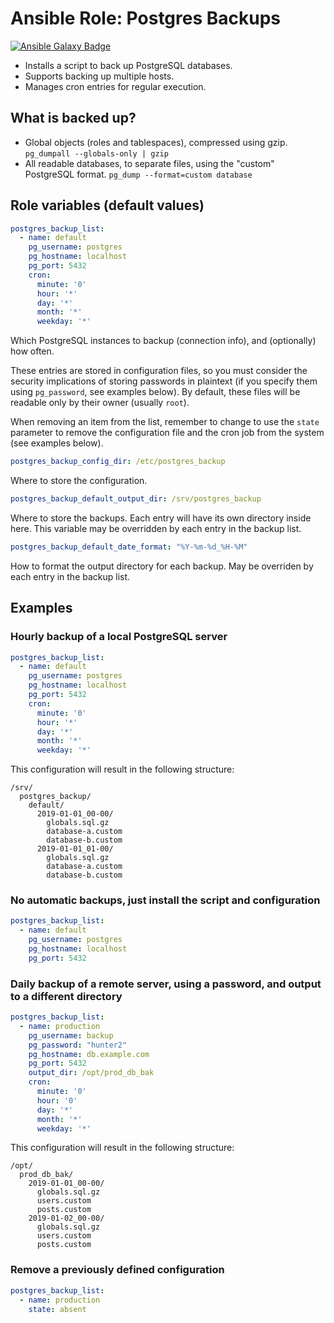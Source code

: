# Ansible Role: Postgres Backups

[![Ansible Galaxy Badge](https://img.shields.io/ansible/role/41600.svg)](https://galaxy.ansible.com/yurihs/postgres_backup)

- Installs a script to back up PostgreSQL databases.
- Supports backing up multiple hosts.
- Manages cron entries for regular execution.


## What is backed up?

- Global objects (roles and tablespaces), compressed using gzip. `pg_dumpall --globals-only | gzip`
- All readable databases, to separate files, using the "custom" PostgreSQL format. `pg_dump --format=custom database`


## Role variables (default values)

~~~yaml
postgres_backup_list:
  - name: default
    pg_username: postgres
    pg_hostname: localhost
    pg_port: 5432
    cron:
      minute: '0'
      hour: '*'
      day: '*'
      month: '*'
      weekday: '*'
~~~

Which PostgreSQL instances to backup (connection info), and (optionally) how
often.

These entries are stored in configuration files, so you must consider the
security implications of storing passwords in plaintext (if you specify them
using `pg_password`, see examples below). By default, these files will be
readable only by their owner (usually `root`).

When removing an item from the list, remember to change to use the `state`
parameter to remove the configuration file and the cron job from the system
(see examples below).

~~~yaml
postgres_backup_config_dir: /etc/postgres_backup
~~~

Where to store the configuration.

~~~yaml
postgres_backup_default_output_dir: /srv/postgres_backup
~~~

Where to store the backups. Each entry will have its own directory inside
here. This variable may be overridden by each entry in the backup list.

~~~yaml
postgres_backup_default_date_format: "%Y-%m-%d_%H-%M"
~~~

How to format the output directory for each backup. May be overriden by each
entry in the backup list.

## Examples

### Hourly backup of a local PostgreSQL server

~~~yaml
postgres_backup_list:
  - name: default
    pg_username: postgres
    pg_hostname: localhost
    pg_port: 5432
    cron:
      minute: '0'
      hour: '*'
      day: '*'
      month: '*'
      weekday: '*'
~~~

This configuration will result in the following structure:

~~~
/srv/
  postgres_backup/
    default/
      2019-01-01_00-00/
        globals.sql.gz
        database-a.custom
        database-b.custom
      2019-01-01_01-00/
        globals.sql.gz
        database-a.custom
        database-b.custom
~~~

### No automatic backups, just install the script and configuration

~~~yaml
postgres_backup_list:
  - name: default
    pg_username: postgres
    pg_hostname: localhost
    pg_port: 5432
~~~

### Daily backup of a remote server, using a password, and output to a different directory

~~~yaml
postgres_backup_list:
  - name: production
    pg_username: backup
    pg_password: "hunter2"
    pg_hostname: db.example.com
    pg_port: 5432
    output_dir: /opt/prod_db_bak
    cron:
      minute: '0'
      hour: '0'
      day: '*'
      month: '*'
      weekday: '*'
~~~

This configuration will result in the following structure:

~~~
/opt/
  prod_db_bak/
    2019-01-01_00-00/
      globals.sql.gz
      users.custom
      posts.custom
    2019-01-02_00-00/
      globals.sql.gz
      users.custom
      posts.custom
~~~

### Remove a previously defined configuration

~~~yaml
postgres_backup_list:
  - name: production
    state: absent
~~~
